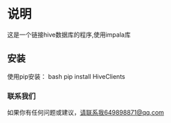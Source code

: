 # 说明
这是一个链接hive数据库的程序,使用impala库

## 安装
使用pip安装：
bash
pip install HiveClients
 
### 联系我们
如果你有任何问题或建议，请联系我649898871@qq.com